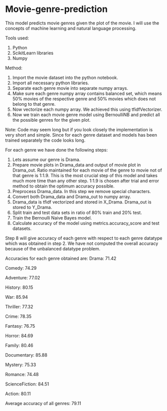 # Movie-genre-prediction
This model predicts movie genres given the plot of the movie.
I will use the concepts of machine learning and natural language processing.

Tools used:
1. Python
2. ScikitLearn libraries
3. Numpy

Method:
1. Import the movie dataset into the python notebook.
2. Import all necessary python libraries.
3. Separate each genre movie into separate numpy arrays.
4. Make sure each genre numpy array contains balanced set, which means 50% movies of the respective genre and 50% movies which does not belong to that genre.
5. Now vectorize each numpy array. We achieved this using tfidfVectorizer.
6. Now we train each movie genre model using BernoulliNB and predict all the possible genres for the given plot.

Note: Code may seem long but if you look closely the implementation is very short and simple. Since for each genre dataset and models has been trained separately the code looks long.

For each genre we have done the following steps:
1. Lets assume our genre is Drama.
2. Prepare movie plots in Drama_data and output of movie plot in Drama_out. Ratio maintained for each movie of the genre to movie not of that genre is 1:1.9. This is the most crucial step of this model and takes much more time than any other step. 1:1.9 is chosen after trial and error method to obtain the optimum accuracy possible.
3. Preprocess Drama_data. In this step we remove special characters.
4. Convert both Drama_data and Drama_out to numpy array.
5. Drama_data is tfidf vectorized and stored in X_Drama. Drama_out is stored to Y_Drama.
6. Split train and test data sets in ratio of 80% train and 20% test.
7. Train the Bernoulli Naive Bayes model.
8. Calculate accuracy of the model using metrics.accuracy_score and test datasets.

Step 8 will give accuracy of each genre with respect to each genre datatype which was obtained in step 2.
We have not computed the overall accuracy because of the unbalanced datatype problem.

Accuracies for each genre obtained are:
Drama:  71.42

Comedy: 74.29

Adventure: 77.02

History: 80.15

War: 85.94

Thriller: 77.32

Crime: 78.35

Fantasy: 76.75

Horror: 84.69

Family: 80.46

Documentary: 85.88

Mystery: 75.33

Romance: 74.48

ScienceFiction: 84.51

Action: 80.11

Average accuracy of all genres:  79.11
